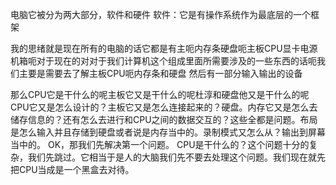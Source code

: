 
电脑它被分为两大部分，软件和硬件
软件：它是有操作系统作为最底层的一个框架


我的思绪就是现在所有的电脑的话它都是有主呃内存条硬盘呃主板CPU显卡电源机箱呃对于现在的对对于我们计算机这个组成里面所需要涉及的一些东西的话呃我们主要是需要去了解主板CPU呃内存条和硬盘 然后有一部分输入输出的设备

那么CPU它是干什么的呢主板它又是干什么的呢杜淳和硬盘他又是干什么的呢
CPU它又是怎么设计的？主板它又是怎么连接起来的？硬盘。内存它又是怎么去储存信息的？还有怎么去进行和CPU之间的数据交互的？这些全都是问题。布局是怎么输入并且存储到硬盘或者说是内存当中的。录制模式又怎么从？输出到屏幕当中的。 OK，那我们先解决第一个问题。 CPU是干什么的？这个问题十分的复杂，我们先跳过。它相当于是人的大脑我们先不要去处理这个问题。我们现在就先把CPU当成是一个黑盒去对待。
